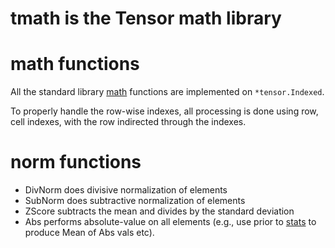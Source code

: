 # tmath is the Tensor math library

# math functions

All the standard library [math](https://pkg.go.dev/math) functions are implemented on `*tensor.Indexed`.

To properly handle the row-wise indexes, all processing is done using row, cell indexes, with the row indirected through the indexes.

# norm functions

* DivNorm does divisive normalization of elements
* SubNorm does subtractive normalization of elements
* ZScore subtracts the mean and divides by the standard deviation
* Abs performs absolute-value on all elements (e.g., use prior to [stats](../stats) to produce Mean of Abs vals etc).



